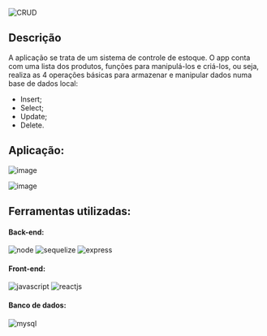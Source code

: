 ![CRUD](https://user-images.githubusercontent.com/50690543/179858160-06f94aa4-cf12-4765-ba75-72fedcac1577.png)


<h2>Descrição</h2>
<p>
  A aplicação se trata de um sistema de controle de estoque. O app conta com uma lista dos produtos, funções para manipulá-los e criá-los, ou seja, realiza as 4 operações básicas para armazenar e manipular dados numa base de dados local:
  <ul>
    <li>Insert;</li>
    <li>Select;</li>
    <li>Update;</li>
    <li>Delete.</li>
  </ul>
</p>

<div style="display: inline_block;">
  
  <h2>Aplicação:</h2>

<!-- ![image](https://user-images.githubusercontent.com/50690543/179864966-490ae116-d6f7-4c08-b5e0-2b541598ddc8.png) -->

  ![image](https://user-images.githubusercontent.com/50690543/179864734-9e9eade3-3130-41e2-ac7d-a62247e9ca9d.png)

  ![image](https://user-images.githubusercontent.com/50690543/179864898-3113a73f-f161-468b-a6ce-e6df2594c229.png)
  
<h2>Ferramentas utilizadas:</h2>

<!-- ![logo_1647279498555](https://user-images.githubusercontent.com/50690543/179857513-a3f66742-6c82-45e1-aa6c-6d5815836607.svg) -->

  <h4>Back-end:</h4>
  
  <img style="align:center" alt="node" src="https://img.shields.io/badge/Node.js-339933?style=for-the-badge&logo=nodedotjs&logoColor=white"/>
  <img style="align:center" alt="sequelize" src="https://img.shields.io/badge/Sequelize-52B0E7?style=for-the-badge&logo=Sequelize&logoColor=white"/>
  <img style="align:center" alt="express" src="https://img.shields.io/badge/Express.js-000000?style=for-the-badge&logo=express&logoColor=white"/>

  <h4>Front-end:</h4>
  <img style="align:center" alt="javascript" src="https://img.shields.io/badge/JavaScript-F7DF1E?style=for-the-badge&logo=javascript&logoColor=black"/>
  <img style="align:center" alt="reactjs" src="https://img.shields.io/badge/React-20232A?style=for-the-badge&logo=react&logoColor=61DAFB"/>
  
  <h4>Banco de dados:</h4>
  <img style="align:center" alt="mysql" src="https://img.shields.io/badge/MySQL-00000F?style=for-the-badge&logo=mysql&logoColor=white"/>

</div>


<!-- <h2>Abrir e rodar o projeto</h2> -->


<!-- ![reactjs_logo_icon_170805](https://user-images.githubusercontent.com/50690543/179857766-e983a5dd-341d-4e7a-97ce-5e40fab2ad4b.png) -->
